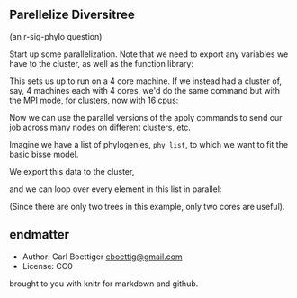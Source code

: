 <!--roptions dev="png", fig.width=7, fig.height=5, tidy=FALSE, warning=FALSE, comment=NA, message=FALSE-->

## Parellelize Diversitree 
(an r-sig-phylo question)


<!--begin.rcode echo=FALSE 
render_gfm()
opts_knit$set(upload = TRUE)
## use flickr to upload with these options
require(socialR)
opts_knit$set(upload.fun = flickr.url)
end.rcode-->




Start up some parallelization.  Note that we need to export any variables we have to the cluster, as well as the function library: 
<!--begin.rcode 
library(snowfall)
sfInit(parallel=TRUE, cpu=4)
sfLibrary(diversitree)
end.rcode-->
This sets us up to run on a 4 core machine. If we instead had a cluster of, say, 4 machines each with 4 cores, we'd do the same command but with the MPI mode, for clusters, now with 16 cpus:
<!--begin.rcode eval=FALSE
sfInit(parallel=TRUE, cpu=16, type="MPI")
end.rcode-->


Now we can use the parallel versions of the apply commands to send our job across many nodes on different clusters, etc.


Imagine we have a list of phylogenies, `phy_list`, to which we want to fit the basic bisse model.

<!--begin.rcode 
  set.seed(4)
  pars <- c(0.1, 0.2, 0.03, 0.03, 0.01, 0.01)
  phy <- tree.bisse(pars, max.t=30, x0=0)
  phy2 <- tree.bisse(pars, max.t=60, x0=0)
  phy_list <- list(phy, phy2)
end.rcode-->

We export this data to the cluster,
<!--begin.rcode 
sfExportAll()
end.rcode-->

and we can loop over every element in this list in parallel: 
<!--begin.rcode 
sfLapply(phy_list, function(phy){
     lik <- make.bisse(phy, phy$tip.state)
     ## Heuristic guess at a starting point, based on the constant-rate
     ## birth-death model 
     p <- starting.point.bisse(phy)
     ## Start an ML search from this point.  
     fit <- find.mle(lik, p, method="subplex")
     })
end.rcode-->

(Since there are only two trees in this example, only two cores are useful). 


## endmatter
 * Author: Carl Boettiger <cboettig@gmail.com>
 * License: CC0

brought to you with knitr for markdown and github.
